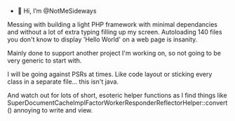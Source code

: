 - 👋 Hi, I’m @NotMeSideways

Messing with building a light PHP framework with minimal dependancies and without a lot of extra typing filling up my screen. Autoloading 140 files you don't know to display 'Hello World' on a web page is insanity.

Mainly done to support another project I'm working on, so not going to be very generic to start with.

I will be going against PSRs at times. Like code layout or sticking every class in a separate file... this isn't java. 

And watch out for lots of short, esoteric helper functions as I find things like SuperDocumentCacheImplFactorWorkerResponderReflectorHelper::convert() annoying to write and view.


<!---
NotMeSideways/NotMeSideways is a ✨ special ✨ repository because its `README.md` (this file) appears on your GitHub profile.
You can click the Preview link to take a look at your changes.
--->
